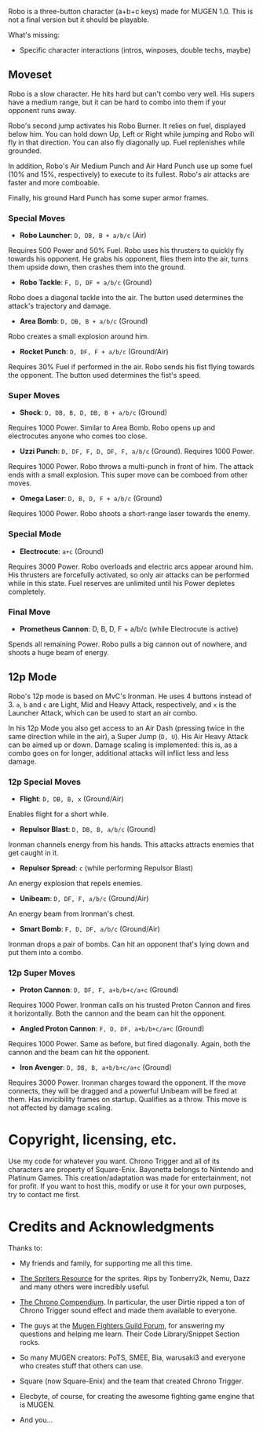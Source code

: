 Robo is a three-button character (a+b+c keys) made for MUGEN 1.0.
This is not a final version but it should be playable.

What's missing:

- Specific character interactions (intros, winposes, double techs, maybe)


## Moveset

Robo is a slow character. He hits hard but can't combo very well. 
His supers have a medium range, but it can be hard to combo into them if your 
opponent runs away.

Robo's second jump activates his Robo Burner. It relies on fuel, displayed below
him. You can hold down Up, Left or Right while jumping and Robo will fly in 
that direction. You can also fly diagonally up. Fuel replenishes while grounded.

In addition, Robo's Air Medium Punch and Air Hard Punch use up some fuel (10% 
and 15%, respectively) to execute to its fullest. Robo's air attacks are faster 
and more comboable.

Finally, his ground Hard Punch has some super armor frames.

### Special Moves

- **Robo Launcher**: `D, DB, B + a/b/c` (Air)

Requires 500 Power and 50% Fuel. Robo uses his thrusters to quickly fly towards 
his opponent. He grabs his opponent, flies them into the air, turns them upside 
down, then crashes them into the ground.

- **Robo Tackle**: `F, D, DF + a/b/c` (Ground)

Robo does a diagonal tackle into the air. The button used determines the
attack's trajectory and damage.

- **Area Bomb**: `D, DB, B + a/b/c` (Ground)

Robo creates a small explosion around him.

- **Rocket Punch**: `D, DF, F + a/b/c` (Ground/Air)

Requires 30% Fuel if performed in the air. Robo sends his fist flying towards 
the opponent. The button used determines the fist's speed. 

### Super Moves

- **Shock**: `D, DB, B, D, DB, B + a/b/c` (Ground)

Requires 1000 Power. Similar to Area Bomb. Robo opens up and electrocutes 
anyone who comes too close.

- **Uzzi Punch**: `D, DF, F, D, DF, F, a/b/c` (Ground). Requires 1000 Power.

Requires 1000 Power. Robo throws a multi-punch in front of him. The attack 
ends with a small explosion. This super move can be comboed from other moves.

- **Omega Laser**: `D, B, D, F + a/b/c` (Ground)

Requires 1000 Power. Robo shoots a short-range laser towards the enemy.

### Special Mode

- **Electrocute**: `a+c` (Ground)

Requires 3000 Power. Robo overloads and electric arcs appear around him. His thrusters are 
forcefully activated, so only air attacks can be performed while in this state. 
Fuel reserves are unlimited until his Power depletes completely.

### Final Move

- **Prometheus Cannon**: D, B, D, F + a/b/c (while Electrocute is active)

Spends all remaining Power. Robo pulls a big cannon out of nowhere, and shoots a huge beam 
of energy.


## 12p Mode

Robo's 12p mode is based on MvC's Ironman. He uses 4 buttons instead of 3. `a`, `b` and `c` 
are Light, Mid and Heavy Attack, respectively, and `x` is the Launcher Attack, which can 
be used to start an air combo.

In his 12p Mode you also get access to an Air Dash (pressing twice in the same direction 
while in the air), a Super Jump (`D, U`). His Air Heavy Attack can be aimed up or down. 
Damage scaling is implemented: this is, as a combo goes on for longer, additional attacks 
will inflict less and less damage.

### 12p Special Moves

- **Flight**: `D, DB, B, x` (Ground/Air)

Enables flight for a short while.

- **Repulsor Blast**: `D, DB, B, a/b/c` (Ground)

Ironman channels energy from his hands. This attacks attracts enemies that get caught in it. 

- **Repulsor Spread**: `c` (while performing Repulsor Blast)

An energy explosion that repels enemies.

- **Unibeam**: `D, DF, F, a/b/c` (Ground/Air)

An energy beam from Ironman's chest.

- **Smart Bomb**: `F, D, DF, a/b/c` (Ground/Air)

Ironman drops a pair of bombs. Can hit an opponent that's lying down and put them into a combo.

### 12p Super Moves

- **Proton Cannon**: `D, DF, F, a+b/b+c/a+c` (Ground)

Requires 1000 Power. Ironman calls on his trusted Proton Cannon and fires it horizontally. 
Both the cannon and the beam can hit the opponent.

- **Angled Proton Cannon**: `F, D, DF, a+b/b+c/a+c` (Ground)

Requires 1000 Power. Same as before, but fired diagonally. Again, both the cannon and the 
beam can hit the opponent.

- **Iron Avenger**: `D, DB, B, a+b/b+c/a+c` (Ground)

Requires 3000 Power. Ironman charges toward the opponent. If the move connects, they will be 
dragged and a powerful Unibeam will be fired at them. Has invicibility frames on startup. 
Qualifies as a throw. This move is not affected by damage scaling.


# Copyright, licensing, etc.

Use my code for whatever you want. Chrono Trigger and all of its characters are property of Square-Enix. Bayonetta belongs to Nintendo and Platinum Games. This creation/adaptation was made for entertainment, not for profit. If you want to host this, modify or use it for your own purposes, try to contact me first.

# Credits and Acknowledgments 

Thanks to:

- My friends and family, for supporting me all this time.

- [The Spriters Resource](http://www.spriters-resource.com) for the sprites. Rips by Tonberry2k, Nemu, Dazz
  and many others were incredibly useful.

- [The Chrono Compendium](http://chronocompendium.com). In particular, the user Dirtie ripped 
  a ton of Chrono Trigger sound effect and made them available to everyone.

- The guys at the [Mugen Fighters Guild Forum](http://mugenguild.com/forumx/index.php),
  for answering my questions and helping me learn. Their Code Library/Snippet Section rocks.

- So many MUGEN creators: PoTS, SMEE, Bia, warusaki3 and everyone who creates stuff that others can use.

- Square (now Square-Enix) and the team that created Chrono Trigger.

- Elecbyte, of course, for creating the awesome fighting game engine that is MUGEN.

- And you...
